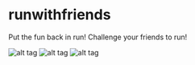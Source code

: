 runwithfriends
==============
Put the fun back in run! Challenge your friends to run!

![alt tag](https://raw.github.com/ingew/runwithfriends/master/screenshot0.png)
![alt tag](https://raw.github.com/ingew/runwithfriends/master/screenshot1.png)
![alt tag](https://raw.github.com/ingew/runwithfriends/master/screenshot2.png)
